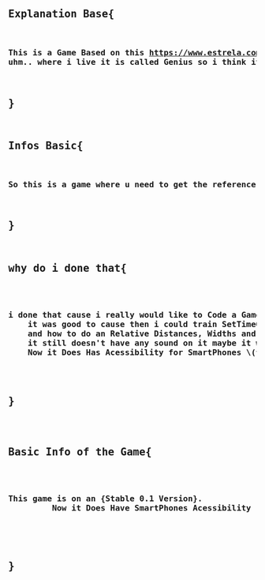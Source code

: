 <pre>
<h2>Explanation Base{</h2>
<h3>This is a Game Based on this <a href="https://www.estrela.com.br/jogo-genius-estrela-100543353_est_pai/p">https://www.estrela.com.br/jogo-genius-estrela-100543353_est_pai/p</a>
uhm.. where i live it is called Genius so i think it's better to say that so, judding by the fact that idk how it is called overseas</h3>
<h2>}</h2>
<h2>Infos Basic{</h2>
<h3>So this is a game where u need to get the reference that every round it goes higher, and send it to the game, if u got, the game gets harder , else u lose</h3> 
<h2>}</h2>
<h2>why do i done that{</h2>
    <h3>i done that cause i really would like to Code a Game and by what i saw deppending of whose game it is "Easy" then i think on one, and this was a good ideia to code, so i Code it 
    it was good to cause then i could train SetTimeOut / SetInterval as Much as ClassList on HTML-Elements and keyFrames 
    and how to do an Relative Distances, Widths and Heights
    it still doesn't have any sound on it maybe it will in a future time.
    Now it Does Has Acessibility for SmartPhones \(^_^)/ </h3>
    <h2>}</h2>
    <h2>Basic Info of the Game{</h2>
        <h3>This game is on an {Stable 0.1 Version}.
         Now it Does Have SmartPhones Acessibility
       </h3>
        <h2>}</h2>
    </pre>